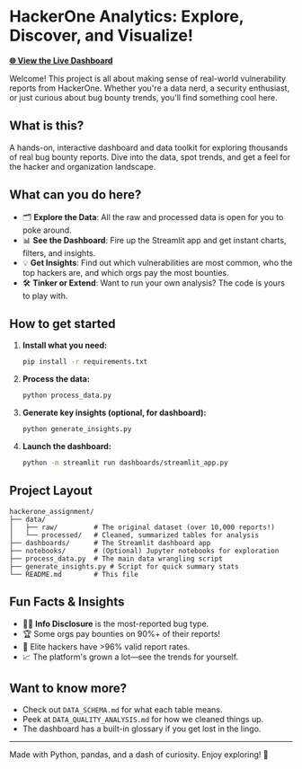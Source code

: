 # HackerOne Analytics: Explore, Discover, and Visualize!

**[🌐 View the Live Dashboard](https://sid-hackerone-take-home.streamlit.app/)**

Welcome! This project is all about making sense of real-world vulnerability reports from HackerOne. Whether you're a data nerd, a security enthusiast, or just curious about bug bounty trends, you'll find something cool here.

## What is this?
A hands-on, interactive dashboard and data toolkit for exploring thousands of real bug bounty reports. Dive into the data, spot trends, and get a feel for the hacker and organization landscape.

## What can you do here?
- 🗂️ **Explore the Data**: All the raw and processed data is open for you to poke around.
- 📊 **See the Dashboard**: Fire up the Streamlit app and get instant charts, filters, and insights.
- 💡 **Get Insights**: Find out which vulnerabilities are most common, who the top hackers are, and which orgs pay the most bounties.
- 🛠️ **Tinker or Extend**: Want to run your own analysis? The code is yours to play with.

## How to get started
1. **Install what you need:**
   ```bash
   pip install -r requirements.txt
   ```
2. **Process the data:**
   ```bash
   python process_data.py
   ```
3. **Generate key insights (optional, for dashboard):**
   ```bash
   python generate_insights.py
   ```
4. **Launch the dashboard:**
   ```bash
   python -m streamlit run dashboards/streamlit_app.py
   ```

## Project Layout
```
hackerone_assignment/
├── data/
│   ├── raw/         # The original dataset (over 10,000 reports!)
│   └── processed/   # Cleaned, summarized tables for analysis
├── dashboards/      # The Streamlit dashboard app
├── notebooks/       # (Optional) Jupyter notebooks for exploration
├── process_data.py  # The main data wrangling script
├── generate_insights.py # Script for quick summary stats
└── README.md        # This file
```

## Fun Facts & Insights
- 🕵️‍♀️ **Info Disclosure** is the most-reported bug type.
- 🏆 Some orgs pay bounties on 90%+ of their reports!
- 🌟 Elite hackers have >96% valid report rates.
- 📈 The platform's grown a lot—see the trends for yourself.

## Want to know more?
- Check out `DATA_SCHEMA.md` for what each table means.
- Peek at `DATA_QUALITY_ANALYSIS.md` for how we cleaned things up.
- The dashboard has a built-in glossary if you get lost in the lingo.

---

Made with Python, pandas, and a dash of curiosity. Enjoy exploring! 🚀 